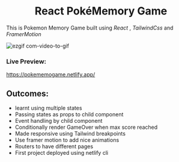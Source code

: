<h1 align="center"> React PokéMemory Game</h1>

This is Pokemon Memory Game built using _React_ , _TailwindCss_ and
_FramerMotion_

![ezgif com-video-to-gif](https://user-images.githubusercontent.com/108403182/229030780-9818bd03-2d2d-414d-8520-1df6f50aeed4.gif)

### Live Preview:

https://pokememogame.netlify.app/

## Outcomes:

- learnt using multiple states
- Passing states as props to child component
- Event handling by child component
- Conditionally render GameOver when max score reached
- Made responsive using Tailwind breakpoints
- Use framer motion to add nice animations
- Routers to have different pages
- First project deployed using netlify cli
